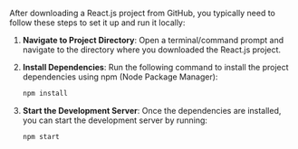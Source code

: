 After downloading a React.js project from GitHub, you typically need to follow these steps to set it up and run it locally:

1. **Navigate to Project Directory**:
   Open a terminal/command prompt and navigate to the directory where you downloaded the React.js project.

2. **Install Dependencies**:
   Run the following command to install the project dependencies using npm (Node Package Manager):
   ```bash
   npm install
   ```

3. **Start the Development Server**:
   Once the dependencies are installed, you can start the development server by running:
   ```bash
   npm start
   ```

